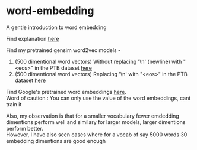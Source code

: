 # word-embedding
A gentle introduction to word embedding <br>

Find explanation [here](https://dreamtechthefuture.wordpress.com/2018/10/18/word-embedding/)<br>

Find my pretrained gensim word2vec models -<br>
1. (500 dimentional word vectors) Without replacing '\n' (newline) with "\<eos\>" in the PTB dataset [here](https://drive.google.com/open?id=1r-ZOyFC-K8un4t2k8k0HJzue_5Sh7Qhq)
2. (500 dimentional word vectors) Replacing '\n' with "\<eos\>" in the PTB dataset [here](https://drive.google.com/open?id=1cEMID9g-k_sz-V6M1OKWY2-EU8Fighj_) 

Find Google's pretrained word embeddings [here](https://drive.google.com/file/d/0B7XkCwpI5KDYNlNUTTlSS21pQmM/edit?usp=sharing).<br>
Word of caution : You can only use the value of the word embeddings, cant train it<br>

Also, my observation is that for a smaller vocabulary fewer emdedding dimentions perform well and similary for larger models, larger dimentions perform better.<br>However, I have also seen cases where for a vocab of say 5000 words 30 embedding dimentions are good enough
